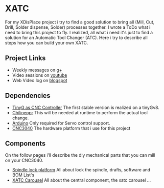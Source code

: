 XATC
====

For my XDisPlace project i try to find a good solution to bring all (Mill, Cut, Drill, Solder dispense, Solder) processes together. 
I wrote a ToDo what i need to bring this project to fly. I realized, all what i need it's just to find a solution for an Automatic Tool Changer (ATC).
Here i try to describe all steps how you can build your own XATC.


Project Links
------------
* Weekly messages on [g+](https://plus.google.com/collection/QX47gB)
* Video sessions on [youtube](https://www.youtube.com/playlist?list=PLYPTUTcLMTK7m0cOoOKlDnuhGV8ONrgo)
* Web Video log on [blogspot](http://xpixer.blogspot.com/)

Dependencies
------------

* [TinyG as CNC Controller](https://github.com/synthetos/TinyG)
  The first stable version is realized on a tinyGv8.
* [Chilipeppr](http://chilipeppr.com/tinyg)
  This will be needed at runtime to perform the actual tool change.
* [Arduino](https://www.arduino.cc/)
  Only required for Servo control support.
* [CNC3040](http://www.ebay.com/bhp/cnc-3040z)
  The hardware platform that i use for this project

Components
----------
On the follow pages i'll describe the diy mechanical parts that you can mill on your CNC3040.

* [Spindle lock platform](https://github.com/xpix/XATC/wiki/Spindle-lock-platform)
  All about lock the spindle, drafts, software and BOM List's
* [XATC Carousel](https://github.com/xpix/XATC/wiki/XATC-Carousel)
  All about the central component, the xatc carousel ...
  

